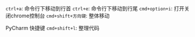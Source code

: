 


`ctrl+a`: 命令行下移动到行首
`ctrl+e`: 命令行下移动到行尾
`cmd+option+i`: 打开关闭chrome控制台
`cmd+shift+方向键`: 整体移动



PyCharm 快捷键
`cmd+shift+l`: 整理代码
